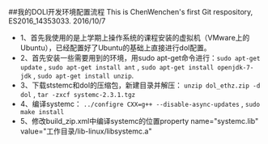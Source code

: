 ##我的DOLl开发环境配置流程
This is ChenWenchen's first Git respository, ES2016_14353033.
2016/10/7 

* 1、首先我使用的是上学期上操作系统的课程安装的虚拟机（VMware上的Ubuntu），已经配置好了Ubuntu的基础上直接进行dol配置。 
* 2、首先安装一些需要用到的环境，用sudo apt-get命令进行：`sudo apt-get update` , `sudo apt-get install ant` , `sudo apt-get install openjdk-7-jdk` , `sudo apt-get install unzip`. 
* 3、下载ststemc和dol的压缩包，新建目录并解压： `unzip dol_ethz.zip -d dol` , `tar -zxcf systemc-2.3.1.tgz`
* 4、编译systemc： `../configre CXX=g++ --disable-async-updates` , `sudo make install` 
* 5、修改build_zip.xml中编译systemc的位置property name="systemc.lib" value="工作目录/lib-linux/libsystemc.a"
